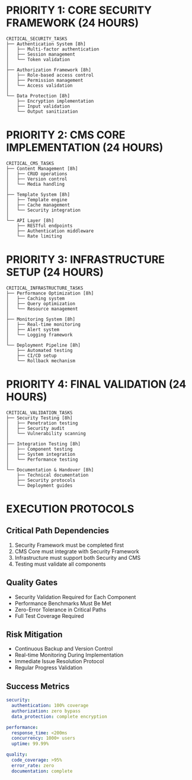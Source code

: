 # PRIORITY 1: CORE SECURITY FRAMEWORK (24 HOURS)
```plaintext
CRITICAL_SECURITY_TASKS
├── Authentication System [8h]
│   ├── Multi-factor authentication
│   ├── Session management
│   └── Token validation
│
├── Authorization Framework [8h]
│   ├── Role-based access control
│   ├── Permission management
│   └── Access validation
│
└── Data Protection [8h]
    ├── Encryption implementation
    ├── Input validation
    └── Output sanitization
```

# PRIORITY 2: CMS CORE IMPLEMENTATION (24 HOURS)
```plaintext
CRITICAL_CMS_TASKS
├── Content Management [8h]
│   ├── CRUD operations
│   ├── Version control
│   └── Media handling
│
├── Template System [8h]
│   ├── Template engine
│   ├── Cache management
│   └── Security integration
│
└── API Layer [8h]
    ├── RESTful endpoints
    ├── Authentication middleware
    └── Rate limiting
```

# PRIORITY 3: INFRASTRUCTURE SETUP (24 HOURS)
```plaintext
CRITICAL_INFRASTRUCTURE_TASKS
├── Performance Optimization [8h]
│   ├── Caching system
│   ├── Query optimization
│   └── Resource management
│
├── Monitoring System [8h]
│   ├── Real-time monitoring
│   ├── Alert system
│   └── Logging framework
│
└── Deployment Pipeline [8h]
    ├── Automated testing
    ├── CI/CD setup
    └── Rollback mechanism
```

# PRIORITY 4: FINAL VALIDATION (24 HOURS)
```plaintext
CRITICAL_VALIDATION_TASKS
├── Security Testing [8h]
│   ├── Penetration testing
│   ├── Security audit
│   └── Vulnerability scanning
│
├── Integration Testing [8h]
│   ├── Component testing
│   ├── System integration
│   └── Performance testing
│
└── Documentation & Handover [8h]
    ├── Technical documentation
    ├── Security protocols
    └── Deployment guides
```

# EXECUTION PROTOCOLS

## Critical Path Dependencies
1. Security Framework must be completed first
2. CMS Core must integrate with Security Framework
3. Infrastructure must support both Security and CMS
4. Testing must validate all components

## Quality Gates
- Security Validation Required for Each Component
- Performance Benchmarks Must Be Met
- Zero-Error Tolerance in Critical Paths
- Full Test Coverage Required

## Risk Mitigation
- Continuous Backup and Version Control
- Real-time Monitoring During Implementation
- Immediate Issue Resolution Protocol
- Regular Progress Validation

## Success Metrics
```yaml
security:
  authentication: 100% coverage
  authorization: zero bypass
  data_protection: complete encryption

performance:
  response_time: <200ms
  concurrency: 1000+ users
  uptime: 99.99%

quality:
  code_coverage: >95%
  error_rate: zero
  documentation: complete
```
